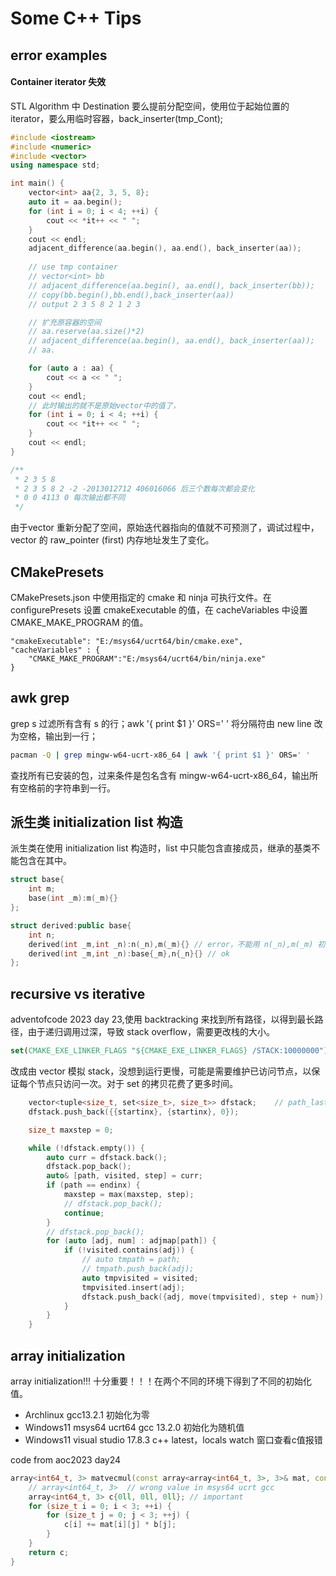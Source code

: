 # Some C++ Tips

## error examples
#### Container iterator 失效
STL Algorithm 中 Destination 要么提前分配空间，使用位于起始位置的 iterator，要么用临时容器，back_inserter(tmp_Cont);

```cpp
#include <iostream>
#include <numeric>
#include <vector>
using namespace std;

int main() {
    vector<int> aa{2, 3, 5, 8};
    auto it = aa.begin();
    for (int i = 0; i < 4; ++i) {
        cout << *it++ << " ";
    }
    cout << endl;
    adjacent_difference(aa.begin(), aa.end(), back_inserter(aa));
    
    // use tmp container
    // vector<int> bb
    // adjacent_difference(aa.begin(), aa.end(), back_inserter(bb));
    // copy(bb.begin(),bb.end(),back_inserter(aa))
    // output 2 3 5 8 2 1 2 3

    // 扩充原容器的空间
    // aa.reserve(aa.size()*2)
    // adjacent_difference(aa.begin(), aa.end(), back_inserter(aa));
    // aa.

    for (auto a : aa) {
        cout << a << " ";
    }
    cout << endl;
    // 此时输出的就不是原始vector中的值了，
    for (int i = 0; i < 4; ++i) {
        cout << *it++ << " ";
    }
    cout << endl;
}

/**
 * 2 3 5 8
 * 2 3 5 8 2 -2 -2013012712 406016066 后三个数每次都会变化
 * 0 0 4113 0 每次输出都不同
 */
```

由于vector 重新分配了空间，原始迭代器指向的值就不可预测了，调试过程中，vector 的 raw_pointer (first) 内存地址发生了变化。

## CMakePresets

CMakePresets.json 中使用指定的 cmake 和 ninja 可执行文件。在 configurePresets 设置 cmakeExecutable 的值，在 cacheVariables 中设置 CMAKE_MAKE_PROGRAM 的值。
```jsonc
"cmakeExecutable": "E:/msys64/ucrt64/bin/cmake.exe", 
"cacheVariables" : {
    "CMAKE_MAKE_PROGRAM":"E:/msys64/ucrt64/bin/ninja.exe"
}
```

## awk grep
grep s 过滤所有含有 s 的行；awk '{ print $1 }' ORS=' ' 将分隔符由 new line 改为空格，输出到一行；
```bash
pacman -Q | grep mingw-w64-ucrt-x86_64 | awk '{ print $1 }' ORS=' '
```
查找所有已安装的包，过来条件是包名含有 mingw-w64-ucrt-x86_64，输出所有空格前的字符串到一行。

## 派生类 initialization list 构造
派生类在使用 initialization list 构造时，list 中只能包含直接成员，继承的基类不能包含在其中。
```cpp
struct base{
    int m;
    base(int _m):m(_m){}
};

struct derived:public base{
    int n;
    derived(int _m,int _n):n(_n),m(_m){} // error，不能用 n(_n),m(_m) 初始化 m
    derived(int _m,int _n):base{_m},n{_n}{} // ok
};
```

## recursive vs iterative
adventofcode 2023 day 23,使用 backtracking 来找到所有路径，以得到最长路径，由于递归调用过深，导致 stack overflow，需要更改栈的大小。
```cmake
set(CMAKE_EXE_LINKER_FLAGS "${CMAKE_EXE_LINKER_FLAGS} /STACK:10000000")
```
改成由 vector 模拟 stack，没想到运行更慢，可能是需要维护已访问节点，以保证每个节点只访问一次。对于 set 的拷贝花费了更多时间。
```cpp
    vector<tuple<size_t, set<size_t>, size_t>> dfstack;    // path_last_index,visited,steps
    dfstack.push_back({{startinx}, {startinx}, 0});

    size_t maxstep = 0;

    while (!dfstack.empty()) {
        auto curr = dfstack.back();
        dfstack.pop_back();
        auto& [path, visited, step] = curr;
        if (path == endinx) {
            maxstep = max(maxstep, step);
            // dfstack.pop_back();
            continue;
        }
        // dfstack.pop_back();
        for (auto [adj, num] : adjmap[path]) {
            if (!visited.contains(adj)) {
                // auto tmpath = path;
                // tmpath.push_back(adj);
                auto tmpvisited = visited;
                tmpvisited.insert(adj);
                dfstack.push_back({adj, move(tmpvisited), step + num});
            }
        }
    }
```

## array initialization
array initialization!!! 十分重要！！！在两个不同的环境下得到了不同的初始化值。
+ Archlinux gcc13.2.1 初始化为零
+ Windows11 msys64 ucrt64 gcc 13.2.0 初始化为随机值
+ Windows11 visual studio 17.8.3 c++ latest，locals watch 窗口查看c值报错

code from aoc2023 day24
```cpp
array<int64_t, 3> matvecmul(const array<array<int64_t, 3>, 3>& mat, const array<int64_t, 3>& b) {
    // array<int64_t, 3>  // wrong value in msys64 ucrt gcc
    array<int64_t, 3> c{0ll, 0ll, 0ll}; // important 
    for (size_t i = 0; i < 3; ++i) {
        for (size_t j = 0; j < 3; ++j) {
            c[i] += mat[i][j] * b[j];
        }
    }
    return c;
}
```